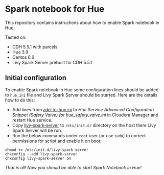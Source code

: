 # Spark notebook for Hue

This repository contains instructions about how to enable Spark notebook in Hue.

Tested on:
* CDH 5.5.1 with parcels
* Hue 3.9
* Centos 6.6
* Livy Spark Server prebuilt for CDH 5.5.1


## Initial configuration

To enable Spark notebook in Hue some configuration lines should be added to `hue.ini` file and Livy Spark Server should be started. Here are the details how to do this:

* Add lines from [add-to-hue.ini](add-to-hue.ini) to *Hue Service Advanced Configuration Snippet (Safety Valve) for hue_safety_valve.ini* in Cloudera Manager and restart Hue service.
* Copy [livy-spark-server](livy-spark-server) to `/etc/init.d/` directory on the host there Livy Spark Server will be run.
* Run the below commands under `root` user (or use `sudo`) to correct permissions for script and enable it on boot:

```
chmod +x /etc/init.d/livy-spark-server
chkconfig --add livy-spark-server
chkconfig livy-spark-server on
```

*That is all! Now you should be able to start Spark Notebook in Hue!*

